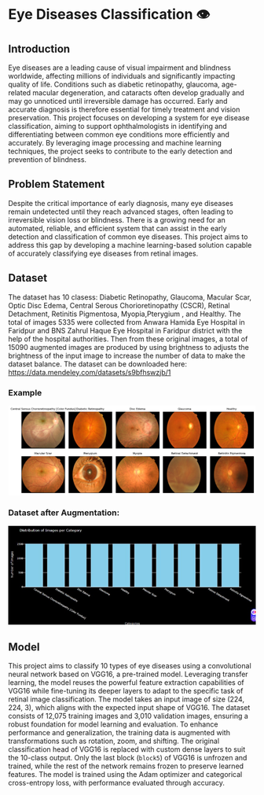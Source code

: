 
# Eye Diseases Classification 👁️
## Introduction
Eye diseases are a leading cause of visual impairment and blindness worldwide, affecting millions of individuals and significantly impacting quality of life. Conditions such as diabetic retinopathy, glaucoma, age-related macular degeneration, and cataracts often develop gradually and may go unnoticed until irreversible damage has occurred. Early and accurate diagnosis is therefore essential for timely treatment and vision preservation. This project focuses on developing a system for eye disease classification, aiming to support ophthalmologists in identifying and differentiating between common eye conditions more efficiently and accurately. By leveraging image processing and machine learning techniques, the project seeks to contribute to the early detection and prevention of blindness.

## Problem Statement
Despite the critical importance of early diagnosis, many eye diseases remain undetected until they reach advanced stages, often leading to irreversible vision loss or blindness. There is a growing need for an automated, reliable, and efficient system that can assist in the early detection and classification of common eye diseases. This project aims to address this gap by developing a machine learning-based solution capable of accurately classifying eye diseases from retinal images.

## Dataset
The dataset has 10 clasess: Diabetic Retinopathy, Glaucoma, Macular Scar, Optic Disc Edema, Central Serous Chorioretinopathy (CSCR), Retinal Detachment, Retinitis Pigmentosa, Myopia,Pterygium , and Healthy. The total of images 5335  were collected from Anwara Hamida Eye Hospital in Faridpur and BNS Zahrul Haque Eye Hospital in Faridpur district with the help of the hospital authorities. Then from these original images, a total of 15090 augmented images are produced by using brightness to adjusts the brightness of the input image to increase the number of data to make the dataset balance. The dataset can be downloaded here: https://data.mendeley.com/datasets/s9bfhswzjb/1
### Example 

![image](download.png)
 
### Dataset after Augmentation:

![image](6044270208685819072.jpg)

## Model
This project aims to classify 10 types of eye diseases using a convolutional neural network based on VGG16, a pre-trained model. Leveraging transfer learning, the model reuses the powerful feature extraction capabilities of VGG16 while fine-tuning its deeper layers to adapt to the specific task of retinal image classification.
The model takes an input image of size (224, 224, 3), which aligns with the expected input shape of VGG16. The dataset consists of 12,075 training images and 3,010 validation images, ensuring a robust foundation for model learning and evaluation. To enhance performance and generalization, the training data is augmented with transformations such as rotation, zoom, and shifting. 
The original classification head of VGG16 is replaced with custom dense layers to suit the 10-class output. Only the last block (`block5`) of VGG16 is unfrozen and trained, while the rest of the network remains frozen to preserve learned features.
The model is trained using the Adam optimizer and categorical cross-entropy loss, with performance evaluated through accuracy. 
